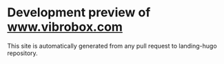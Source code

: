 # Development preview of www.vibrobox.com
This site is automatically generated from any pull request to landing-hugo repository.
